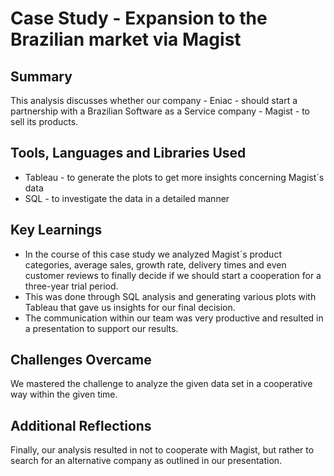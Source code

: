 # Case Study - Expansion to the Brazilian market via Magist
## Summary
This analysis discusses whether our company - Eniac - should start a partnership with a Brazilian Software as a Service company - Magist - to sell its products.

## Tools, Languages and Libraries Used
- Tableau - to generate the plots to get more insights concerning Magist´s data
- SQL - to investigate the data in a detailed manner

## Key Learnings
- In the course of this case study we analyzed Magist´s product categories, average sales, growth rate, delivery times and even customer reviews to finally decide if we should start a cooperation for a three-year trial period.
- This was done through SQL analysis and generating various plots with Tableau that gave us insights for our final decision.
- The communication within our team was very productive and resulted in a presentation to support our results.

## Challenges Overcame
We mastered the challenge to analyze the given data set in a cooperative way within the given time.

## Additional Reflections
Finally, our analysis resulted in not to cooperate with Magist, but rather to search for an alternative company as outlined in our presentation.
